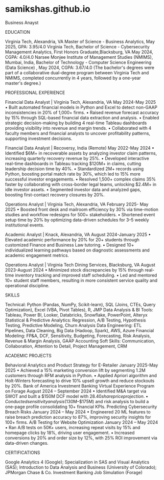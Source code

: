# samikshas.github.io
Business Anayst

EDUCATION

Virginia Tech, Alexandria, VA Master of Science - Business Analytics, May 2025, GPA: 3.95/4.0
Virginia Tech, Bachelor of Science - Cybersecurity Management Analytics, First Honors Graduate,Blacksburg, VA May 2024, CGPA: 4.0/4.0 
Narsee Monjee Institute of Management Studies (NMIMS), Mumbai, India, Bachelor of Technology - Computer Science Engineering (Data Science) , May 2024, CGPA: 3.67/4.0
(The bachelor's degrees were part of a collaborative dual-degree program between Virginia Tech and NMIMS, completed concurrently in 4 years, followed by a one-year master's degree.)

PROFESSIONAL EXPERIENCE

Financial Data Analyst | Virginia Tech, Alexandria, VA May 2024-May 2025
• Built automated financial models in Python and Excel to detect non-GAAP inconsistencies in 20% of 1,000+ firms.
• Raised revenue forecast accuracy by 15% through SQL-based financial data extraction and analysis.
• Enabled strategic decision-making by building 4 real-time Tableau dashboards providing visibility into revenue and margin trends.
• Collaborated with 4 faculty members and financial analysts to uncover profitability patterns, supporting investment decisions.

Financial Data Analyst | Recoversy, India (Remote) May 2022-May 2024
• Identified $6M+ in recoverable assets by analyzing investor claim patterns, increasing quarterly recovery revenue by 25%.
• Developed interactive real-time dashboards in Tableau tracking $120M+ in claims, cutting leadership decision time by 40%.
• Standardized 2M+ records using Python, boosting portal match rate by 30%, which led to 15% more successful investor engagements.
• Resolved 1,500+ complex claims 35% faster by collaborating with cross-border legal teams, unlocking $2.4M+ in idle investor assets.
• Segmented investor data and analyzed gaps, boosting first-contact recovery closures by 20%.

Operations Analyst | Virginia Tech, Alexandria, VA February 2025- May 2025
• Boosted front desk and mailroom efficiency by 30% via time-motion studies and workflow redesigns for 500+ stakeholders.
• Shortened event setup time by 20% by optimizing data-driven schedules for 3–5 weekly institutional events.

Academic Analyst | Knack, Alexandria, VA August 2024-January 2025
• Elevated academic performance by 20% for 20+ students through customized Finance and Business Law tutoring.
• Designed 10+ individualized learning pathways based on diagnostic assessments and academic engagement metrics.

Operations Analyst | Virginia Tech Dining Services, Blacksburg, VA August 2023-August 2024
• Minimized stock discrepancies by 15% through real-time inventory tracking and improved staff scheduling.
• Led and mentored 10+ student staff members, resulting in more consistent service quality and operational discipline.

SKILLS

Technical: Python (Pandas, NumPy, Scikit-learn), SQL (Joins, CTEs, Query Optimization), Excel (VBA, Pivot Tables), R, JMP
Data Analysis & BI Tools: Tableau, Power BI, Looker, Databricks, Snowflake, PowerPoint, Alteryx
Statistical & Predictive Analytics: Regression, A/B Testing, Hypothesis Testing, Predictive Modeling, Churn Analysis
Data Engineering: ETL Pipelines, Data Cleaning, Big Data (Hadoop, Spark), AWS, Azure
Financial Modeling: FP&A, DCF, Sensitivity, Budgeting, Forecasting, Risk Analysis, Revenue & Margin Analysis, GAAP Accounting
Soft Skills: Communication, Collaboration, Attention to Detail, Project Management, CRM

ACADEMIC PROJECTS

Behavioral Analytics and Product Strategy for E-Retailer January 2025-May 2025
• Achieved a 15% marketing conversion lift by segmenting 1.2M customers through RFM analysis in Python.
• Applied Apriori algorithm and Holt-Winters forecasting to drive 10% upsell growth and reduce stockouts by 20%.
Bank of America Investment Banking Virtual Experience Program on Forage August 2024 – September 2024
• Identified M&A target via SWOT and built a $150M DCF model with $28.40 share price projection.
• Conducted sensitivity analysis ($130M–$175M) and risk analysis to build a one-page profile consolidating 10+ financial KPIs.
Predicting Cybersecurity Breach Risks January 2024 – May 2024
• Engineered 20 ML features to raise breach prediction accuracy to 87%, improving security insights for 100+ firms.
A/B Testing for Website Optimization January 2024 – May 2024
• Ran A/B tests on 50K+ users, increasing repeat visits by 15% and homepage clicks by 18%, driving user engagement.
• Increased conversions by 20% and order size by 12%, with 25% ROI improvement via data-driven changes.

CERTIFICATIONS

Google Analytics 4 (Google); Specialization in SAS and Visual Analytics (SAS); Introduction to Data Analysis and Business (University of Colorado); JPMorgan Chase & Co. Investment Banking Job Simulation (Forage)
